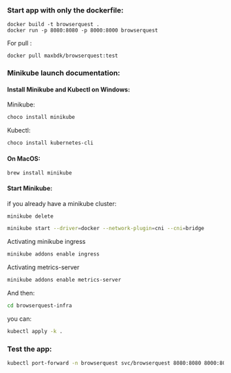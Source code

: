 ### Start app with only the dockerfile:
```shell
docker build -t browserquest .
docker run -p 8080:8080 -p 8000:8000 browserquest
```
For pull :

`
docker pull maxbdk/browserquest:test
`
### Minikube launch documentation:

#### Install Minikube and Kubectl on Windows:
Minikube:
```bash
choco install minikube
```
Kubectl:
```bash
choco install kubernetes-cli
```
#### On MacOS:
```
brew install minikube
```

#### Start Minikube:
if you already have a minikube cluster: 
```bash
minikube delete
```

```bash
minikube start --driver=docker --network-plugin=cni --cni=bridge
```
Activating minikube ingress
```bash
minikube addons enable ingress
```
Activating metrics-server
```bash
minikube addons enable metrics-server
```
And then:
``` bash
cd browserquest-infra
```
you can:
```bash
kubectl apply -k .
```

### Test the app:

```bash
kubectl port-forward -n browserquest svc/browserquest 8080:8080 8000:8000
```

